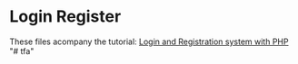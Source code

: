Login Register
=============

These files acompany the tutorial: [Login and Registration system with PHP](https://daveismyname.blog/login-and-registration-system-with-php)
"# tfa" 
